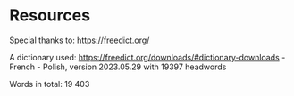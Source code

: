 # Resources

Special thanks to: https://freedict.org/

A dictionary used: https://freedict.org/downloads/#dictionary-downloads - French - Polish, version 2023.05.29 with 19397 headwords

Words in total: 19 403